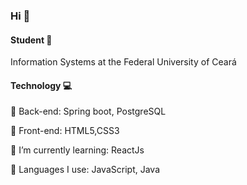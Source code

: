 ### Hi 👋

#### Student :book:
  Information Systems at the Federal University of Ceará

#### Technology :computer: 

  :vhs: Back-end: Spring boot, PostgreSQL
  
  :sunrise_over_mountains: Front-end: HTML5,CSS3
  
 🌱 I’m currently learning: ReactJs
 
 :high_brightness: Languages I use: JavaScript, Java

<!--
**kasilianaoliveira/kasilianaoliveira** is a ✨ _special_ ✨ repository because its `README.md` (this file) appears on your GitHub profile.

Here are some ideas to get you started:

- 🔭 I’m currently working on ...
- 🌱 I’m currently learning ...
- 👯 I’m looking to collaborate on ...
- 🤔 I’m looking for help with ...
- 💬 Ask me about ...
- 📫 How to reach me: ...
- 😄 Pronouns: ...
- ⚡ Fun fact: ...
-->

